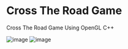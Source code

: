 # Cross The Road Game
 Cross The Road Game Using OpenGL C++
 
 
![image](https://user-images.githubusercontent.com/77213993/169667406-2058360e-223e-4b13-9b85-3d5099b2266e.png)
![image](https://user-images.githubusercontent.com/77213993/169667408-4e0e1aee-0e00-46b8-ac38-3156fc6e9243.png)
